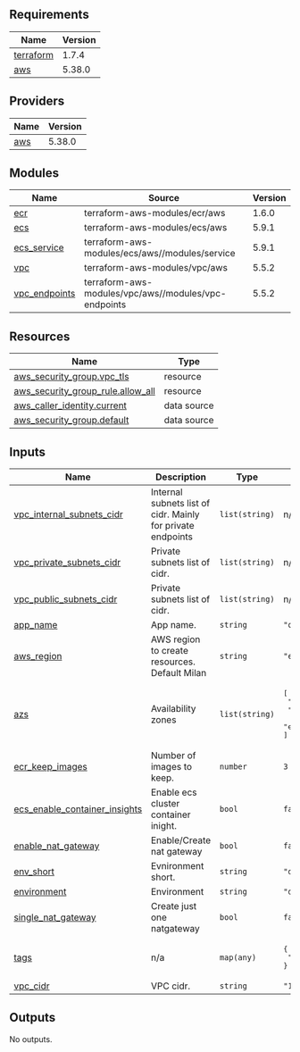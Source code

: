 ## Requirements

| Name | Version |
|------|---------|
| <a name="requirement_terraform"></a> [terraform](#requirement\_terraform) | 1.7.4 |
| <a name="requirement_aws"></a> [aws](#requirement\_aws) | 5.38.0 |

## Providers

| Name | Version |
|------|---------|
| <a name="provider_aws"></a> [aws](#provider\_aws) | 5.38.0 |

## Modules

| Name | Source | Version |
|------|--------|---------|
| <a name="module_ecr"></a> [ecr](#module\_ecr) | terraform-aws-modules/ecr/aws | 1.6.0 |
| <a name="module_ecs"></a> [ecs](#module\_ecs) | terraform-aws-modules/ecs/aws | 5.9.1 |
| <a name="module_ecs_service"></a> [ecs\_service](#module\_ecs\_service) | terraform-aws-modules/ecs/aws//modules/service | 5.9.1 |
| <a name="module_vpc"></a> [vpc](#module\_vpc) | terraform-aws-modules/vpc/aws | 5.5.2 |
| <a name="module_vpc_endpoints"></a> [vpc\_endpoints](#module\_vpc\_endpoints) | terraform-aws-modules/vpc/aws//modules/vpc-endpoints | 5.5.2 |

## Resources

| Name | Type |
|------|------|
| [aws_security_group.vpc_tls](https://registry.terraform.io/providers/hashicorp/aws/5.38.0/docs/resources/security_group) | resource |
| [aws_security_group_rule.allow_all](https://registry.terraform.io/providers/hashicorp/aws/5.38.0/docs/resources/security_group_rule) | resource |
| [aws_caller_identity.current](https://registry.terraform.io/providers/hashicorp/aws/5.38.0/docs/data-sources/caller_identity) | data source |
| [aws_security_group.default](https://registry.terraform.io/providers/hashicorp/aws/5.38.0/docs/data-sources/security_group) | data source |

## Inputs

| Name | Description | Type | Default | Required |
|------|-------------|------|---------|:--------:|
| <a name="input_vpc_internal_subnets_cidr"></a> [vpc\_internal\_subnets\_cidr](#input\_vpc\_internal\_subnets\_cidr) | Internal subnets list of cidr. Mainly for private endpoints | `list(string)` | n/a | yes |
| <a name="input_vpc_private_subnets_cidr"></a> [vpc\_private\_subnets\_cidr](#input\_vpc\_private\_subnets\_cidr) | Private subnets list of cidr. | `list(string)` | n/a | yes |
| <a name="input_vpc_public_subnets_cidr"></a> [vpc\_public\_subnets\_cidr](#input\_vpc\_public\_subnets\_cidr) | Private subnets list of cidr. | `list(string)` | n/a | yes |
| <a name="input_app_name"></a> [app\_name](#input\_app\_name) | App name. | `string` | `"oneidentity"` | no |
| <a name="input_aws_region"></a> [aws\_region](#input\_aws\_region) | AWS region to create resources. Default Milan | `string` | `"eu-south-1"` | no |
| <a name="input_azs"></a> [azs](#input\_azs) | Availability zones | `list(string)` | <pre>[<br>  "eu-south-1a",<br>  "eu-south-1b",<br>  "eu-south-1c"<br>]</pre> | no |
| <a name="input_ecr_keep_images"></a> [ecr\_keep\_images](#input\_ecr\_keep\_images) | Number of images to keep. | `number` | `3` | no |
| <a name="input_ecs_enable_container_insights"></a> [ecs\_enable\_container\_insights](#input\_ecs\_enable\_container\_insights) | Enable ecs cluster container inight. | `bool` | `false` | no |
| <a name="input_enable_nat_gateway"></a> [enable\_nat\_gateway](#input\_enable\_nat\_gateway) | Enable/Create nat gateway | `bool` | `false` | no |
| <a name="input_env_short"></a> [env\_short](#input\_env\_short) | Evnironment short. | `string` | `"d"` | no |
| <a name="input_environment"></a> [environment](#input\_environment) | Environment | `string` | `"dev"` | no |
| <a name="input_single_nat_gateway"></a> [single\_nat\_gateway](#input\_single\_nat\_gateway) | Create just one natgateway | `bool` | `false` | no |
| <a name="input_tags"></a> [tags](#input\_tags) | n/a | `map(any)` | <pre>{<br>  "CreatedBy": "Terraform"<br>}</pre> | no |
| <a name="input_vpc_cidr"></a> [vpc\_cidr](#input\_vpc\_cidr) | VPC cidr. | `string` | `"10.0.0.0/17"` | no |

## Outputs

No outputs.
